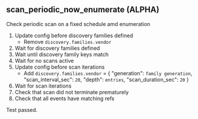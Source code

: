 
## scan_periodic_now_enumerate (ALPHA)

Check periodic scan on a fixed schedule amd enumeration

1. Update config before discovery families defined
    * Remove `discovery.families.vendor`
1. Wait for discovery families defined
1. Wait until discovery family keys match
1. Wait for no scans active
1. Update config before scan iterations
    * Add `discovery.families.vendor` = { "generation": `family generation`, "scan_interval_sec": `20`, "depth": `entries`, "scan_duration_sec": `20` }
1. Wait for scan iterations
1. Check that scan did not terminate prematurely
1. Check that all events have matching refs

Test passed.
